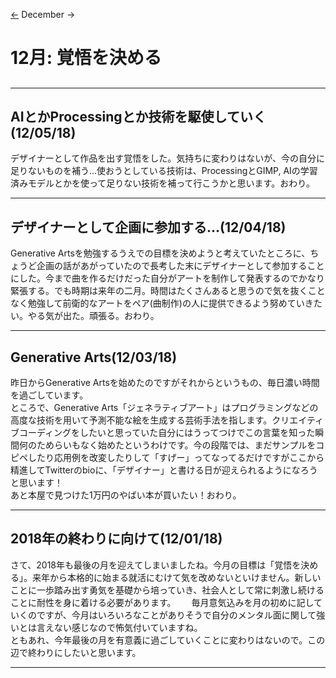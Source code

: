 [<-](./#dairy?mon=112018) December ->
# 12月: 覚悟を決める
## 

---
## AIとかProcessingとか技術を駆使していく(12/05/18)
デザイナーとして作品を出す覚悟をした。気持ちに変わりはないが、今の自分に足りないものを補う...使おうとしている技術は、ProcessingとGIMP, AIの学習済みモデルとかを使って足りない技術を補って行こうかと思います。おわり。

---
## デザイナーとして企画に参加する...(12/04/18)
Generative Artsを勉強するうえでの目標を決めようと考えていたところに、ちょうど企画の話があがっていたので長考した末にデザイナーとして参加することにした。今まで曲を作るだけだった自分がアートを制作して発表するのでかなり緊張する。でも時期は来年の二月。時間はたくさんあると思うので気を抜くことなく勉強して前衛的なアートをペア(曲制作)の人に提供できるよう努めていきたい。やる気が出た。頑張る。おわり。

---
## Generative Arts(12/03/18)
昨日からGenerative Artsを始めたのですがそれからというもの、毎日濃い時間を過ごしています。  
ところで、Generative Arts「ジェネラティブアート」はプログラミングなどの高度な技術を用いて予測不能な絵を生成する芸術手法を指します。クリエイティブコーディングをしたいと思っていた自分にはうってつけでこの言葉を知った瞬間何のためらいもなく始めたというわけです。今の段階では、まだサンプルをコピペしたり応用例を改変したりして「すげー」ってなってるだけですがここから精進してTwitterのbioに、「デザイナー」と書ける日が迎えられるようになろうと思います！  
あと本屋で見つけた1万円のやばい本が買いたい！おわり。

---
## 2018年の終わりに向けて(12/01/18)
さて、2018年も最後の月を迎えてしまいましたね。今月の目標は「覚悟を決める」。来年から本格的に始まる就活にむけて気を改めないといけません。新しいことに一歩踏み出す勇気を基礎から培っていき、社会人として常に刺激し続けることに耐性を身に着ける必要があります。　　
毎月意気込みを月の初めに記していくのですが、今月はいろいろなことがありそうで自分のメンタル面に関して強いとは言えない感じなので怖気付いていますね。  
ともあれ、今年最後の月を有意義に過ごしていくことに変わりはないので。この辺で終わりにしたいと思います。

---
